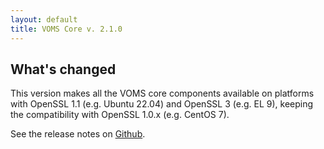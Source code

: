 ```yaml
---
layout: default
title: VOMS Core v. 2.1.0
---
```


## What's changed

This version makes all the VOMS core components available on platforms with OpenSSL 1.1 (e.g. Ubuntu 22.04) and OpenSSL 3 (e.g. EL 9), keeping the compatibility with OpenSSL 1.0.x (e.g. CentOS 7).

See the release notes on [Github](https://github.com/italiangrid/voms/releases/tag/v2.1.0).
